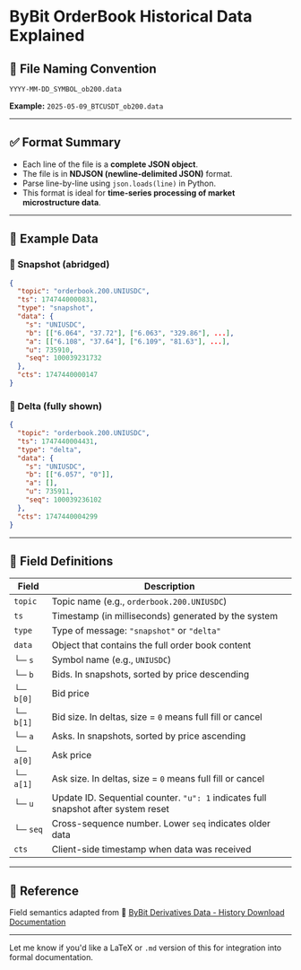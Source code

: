 # ByBit OrderBook Historical Data Explained

## 📄 File Naming Convention

```
YYYY-MM-DD_SYMBOL_ob200.data
```

**Example:**
`2025-05-09_BTCUSDT_ob200.data`

---

## ✅ Format Summary

* Each line of the file is a **complete JSON object**.
* The file is in **NDJSON (newline-delimited JSON)** format.
* Parse line-by-line using `json.loads(line)` in Python.
* This format is ideal for **time-series processing of market microstructure data**.

---

## 🧪 Example Data

### 📌 Snapshot (abridged)

```json
{
  "topic": "orderbook.200.UNIUSDC",
  "ts": 1747440000831,
  "type": "snapshot",
  "data": {
    "s": "UNIUSDC",
    "b": [["6.064", "37.72"], ["6.063", "329.86"], ...],
    "a": [["6.108", "37.64"], ["6.109", "81.63"], ...],
    "u": 735910,
    "seq": 100039231732
  },
  "cts": 1747440000147
}
```

### 📌 Delta (fully shown)

```json
{
  "topic": "orderbook.200.UNIUSDC",
  "ts": 1747440004431,
  "type": "delta",
  "data": {
    "s": "UNIUSDC",
    "b": [["6.057", "0"]],
    "a": [],
    "u": 735911,
    "seq": 100039236102
  },
  "cts": 1747440004299
}
```

---

## 📂 Field Definitions

| Field     | Description                                                                        |
| --------- | ---------------------------------------------------------------------------------- |
| `topic`   | Topic name (e.g., `orderbook.200.UNIUSDC`)                                         |
| `ts`      | Timestamp (in milliseconds) generated by the system                                |
| `type`    | Type of message: `"snapshot"` or `"delta"`                                         |
| `data`    | Object that contains the full order book content                                   |
| └─ `s`    | Symbol name (e.g., `UNIUSDC`)                                                      |
| └─ `b`    | Bids. In snapshots, sorted by price descending                                     |
| └─ `b[0]` | Bid price                                                                          |
| └─ `b[1]` | Bid size. In deltas, size = `0` means full fill or cancel                          |
| └─ `a`    | Asks. In snapshots, sorted by price ascending                                      |
| └─ `a[0]` | Ask price                                                                          |
| └─ `a[1]` | Ask size. In deltas, size = `0` means full fill or cancel                          |
| └─ `u`    | Update ID. Sequential counter. `"u": 1` indicates full snapshot after system reset |
| └─ `seq`  | Cross-sequence number. Lower `seq` indicates older data                            |
| `cts`     | Client-side timestamp when data was received                                       |

---

## 📎 Reference

Field semantics adapted from
🔗 [ByBit Derivatives Data - History Download Documentation](https://www.bybit.com/derivatives/en/history-data)

---

Let me know if you'd like a LaTeX or `.md` version of this for integration into formal documentation.
